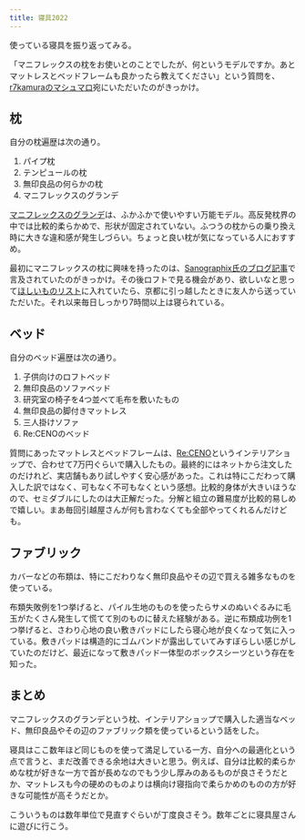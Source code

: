 ```yaml
---
title: 寝具2022
---
```

使っている寝具を振り返ってみる。

「マニフレックスの枕をお使いとのことでしたが、何というモデルですか。あとマットレスとベッドフレームも良かったら教えてください」という質問を、[r7kamuraのマシュマロ](https://marshmallow-qa.com/r7kamura)宛にいただいたのがきっかけ。

枕
-

自分の枕遍歴は次の通り。

1.  パイプ枕
2.  テンピュールの枕
3.  無印良品の何らかの枕
4.  マニフレックスのグランデ

[マニフレックスのグランデ](https://www.amazon.co.jp/dp/B00HIU2QCA)は、ふかふかで使いやすい万能モデル。高反発枕界の中では比較的柔らかめで、形状が固定されていない。ふつうの枕からの乗り換え時に大きな違和感が発生しづらい。ちょっと良い枕が気になっている人におすすめ。

最初にマニフレックスの枕に興味を持ったのは、[Sanographix氏のブログ記事](https://text.sanographix.net/entry/2017/03/02/202617)で言及されていたのがきっかけ。その後ロフトで見る機会があり、欲しいなと思って[ほしいものリスト](https://www.amazon.co.jp/gp/registry/wishlist/31WJYTS73D19K)に入れていたら、京都に引っ越したときに友人から送っていただいた。それ以来毎日しっかり7時間以上は寝られている。

ベッド
---

自分のベッド遍歴は次の通り。

1.  子供向けのロフトベッド
2.  無印良品のソファベッド
3.  研究室の椅子を4つ並べて毛布を敷いたもの
4.  無印良品の脚付きマットレス
5.  三人掛けソファ
6.  Re:CENOのベッド

質問にあったマットレスとベッドフレームは、[Re:CENO](https://www.receno.com/)というインテリアショップで、合わせて7万円ぐらいで購入したもの。最終的にはネットから注文したのだけれど、実店舗もあり試しやすく安心感があった。これは特にこだわって購入した訳ではなく、可もなく不可もなくという感想。比較的身体が大きいほうなので、セミダブルにしたのは大正解だった。分解と組立の難易度が比較的易しめで嬉しい。まあ毎回引越屋さんが何も言わなくても全部やってくれるんだけども。

ファブリック
------

カバーなどの布類は、特にこだわりなく無印良品やその辺で買える雑多なものを使っている。

布類失敗例を1つ挙げると、パイル生地のものを使ったらサメのぬいぐるみに毛玉がたくさん発生して慌てて別のものに替えた経験がある。逆に布類成功例を1つ挙げると、さわり心地の良い敷きパッドにしたら寝心地が良くなって気に入っている。敷きパッドは構造的にゴムバンドが露出していてみすぼらしい感じがしていたのだけど、最近になって敷きパッド一体型のボックスシーツという存在を知った。

まとめ
---

マニフレックスのグランデという枕、インテリアショップで購入した適当なベッド、無印良品やその辺のファブリック類を使っているという話をした。

寝具はここ数年ほど同じものを使って満足している一方、自分への最適化という点で言うと、まだ改善できる余地は大きいと思う。例えば、自分は比較的柔らかめな枕が好きな一方で首が長めなのでもう少し厚みのあるものが良さそうだとか、マットレスも今の硬めのものよりは横向け寝指向で柔らかめのものの方が好きな可能性が高そうだとか。

こういうものは数年単位で見直すぐらいが丁度良さそう。数年ごとに寝具屋さんに遊びに行こう。
